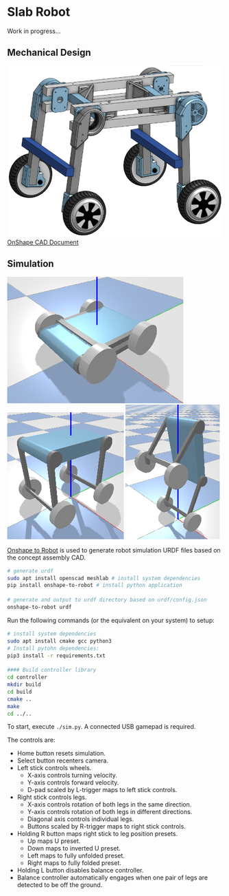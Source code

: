 # Slab Robot
Work in progress...

## Mechanical Design
![Prototype](images/prototype.png)
[OnShape CAD Document](https://cad.onshape.com/documents/01b7bf47ac0296002ad3efc0/w/656ec7f127d0c64f6943908d/e/5454fd1cd4994d1435836e10)


## Simulation
![Prototype](images/compact.png)
![Prototype](images/ground.png)
![Prototype](images/balance.png)

[Onshape to Robot](https://onshape-to-robot.readthedocs.io/) is used to generate robot simulation URDF files based on the concept assembly CAD.

```bash
# generate urdf
sudo apt install openscad meshlab # install system dependencies
pip install onshape-to-robot # install python application

# generate and output to urdf directory based on urdf/config.json
onshape-to-robot urdf 
```

Run the following commands (or the equivalent on your system) to setup:

```bash
# install system dependencies
sudo apt install cmake gcc python3
# Install pytohn dependencies:
pip3 install -r requirements.txt

#### Build controller library
cd controller
mkdir build
cd build
cmake ..
make
cd ../..
```

To start, execute `./sim.py`. A connected USB gamepad is required.

The controls are:

- Home button resets simulation.
- Select button recenters camera.
- Left stick controls wheels.
  - X-axis controls turning velocity.
  - Y-axis controls forward velocity.
  - D-pad scaled by L-trigger maps to left stick controls.
- Right stick controls legs.
  - X-axis controls rotation of both legs in the same direction.
  - Y-axis controls rotation of both legs in different directions.
  - Diagonal axis controls individual legs.
  - Buttons scaled by R-trigger maps to right stick controls.
- Holding R button maps right stick to leg position presets.
  - Up maps U preset.
  - Down maps to inverted U preset.
  - Left maps to fully unfolded preset.
  - Right maps to fully folded preset.
- Holding L button disables balance controller.
- Balance controller automatically engages when one pair of legs are detected to be off the ground.



